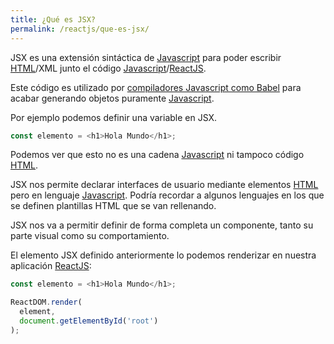 ```yaml
---
title: ¿Qué es JSX?
permalink: /reactjs/que-es-jsx/
---
```


JSX es una extensión sintáctica de [Javascript][Javascript] para poder escribir [HTML][HTML]/XML junto el código [Javascript][Javascript]/[ReactJS][ReactJS].

Este código es utilizado por [compiladores Javascript como Babel][Babel] para acabar generando objetos puramente [Javascript][Javascript].

Por ejemplo podemos definir una variable en JSX.

~~~javascript
const elemento = <h1>Hola Mundo</h1>;
~~~

Podemos ver que esto no es una cadena [Javascript][Javascript] ni tampoco código [HTML][HTMl].

JSX nos permite declarar interfaces de usuario mediante elementos [HTML][HTML] pero en lenguaje [Javascript][Javascript]. Podría recordar a algunos lenguajes en los que se definen plantillas HTML que se van rellenando.

JSX nos va a permitir definir de forma completa un componente, tanto su parte visual como su comportamiento.

El elemento JSX definido anteriormente lo podemos renderizar en nuestra aplicación [ReactJS][ReactJS]:

~~~javascript
const elemento = <h1>Hola Mundo</h1>;

ReactDOM.render(
  element,
  document.getElementById('root')
);
~~~


[ReactJS]: {{site.baseurl}}/reactjs/ 
[HTML]: {{site.baseurl}}/html/
[Javascript]: {{site.baseurl}}/javascript/
[Babel]: https://babeljs.io/
